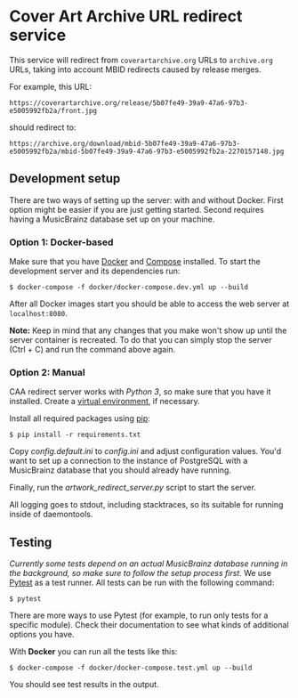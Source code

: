 Cover Art Archive URL redirect service
======================================

This service will redirect from `coverartarchive.org` URLs to `archive.org` URLs, taking into account MBID redirects
caused by release merges.

For example, this URL:

    https://coverartarchive.org/release/5b07fe49-39a9-47a6-97b3-e5005992fb2a/front.jpg

should redirect to:

    https://archive.org/download/mbid-5b07fe49-39a9-47a6-97b3-e5005992fb2a/mbid-5b07fe49-39a9-47a6-97b3-e5005992fb2a-2270157148.jpg

## Development setup

There are two ways of setting up the server: with and without Docker. First option might be easier if you are just
getting started. Second requires having a MusicBrainz database set up on your machine.

### Option 1: Docker-based

Make sure that you have [Docker](https://www.docker.com/) and [Compose](https://github.com/docker/compose) installed.
To start the development server and its dependencies run:

    $ docker-compose -f docker/docker-compose.dev.yml up --build

After all Docker images start you should be able to access the web server at `localhost:8080`.

**Note:** Keep in mind that any changes that you make won't show up until the server container is recreated. To do that
you can simply stop the server (Ctrl + C) and run the command above again.

### Option 2: Manual

CAA redirect server works with *Python 3*, so make sure that you have it installed. Create a
[virtual environment](https://packaging.python.org/tutorials/installing-packages/#creating-virtual-environments),
if necessary.

Install all required packages using [pip](https://pip.pypa.io):

    $ pip install -r requirements.txt

Copy *config.default.ini* to *config.ini* and adjust configuration values. You'd want to set up
a connection to the instance of PostgreSQL with a MusicBrainz database that you should already have running.

Finally, run the *artwork_redirect_server.py* script to start the server.

All logging goes to stdout, including stacktraces, so its suitable for running inside of daemontools.

## Testing

*Currently some tests depend on an actual MusicBrainz database running in the background, so make sure to follow the
setup process first.* We use [Pytest](https://pytest.org) as a test runner. All tests can be run with the following
command:

    $ pytest

There are more ways to use Pytest (for example, to run only tests for a specific module). Check their documentation to
see what kinds of additional options you have.

With **Docker** you can run all the tests like this:

    $ docker-compose -f docker/docker-compose.test.yml up --build

You should see test results in the output.

